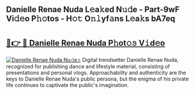 ## Danielle Renae Nuda L𝚎a𝚔ed N𝚞𝚍e - Part-9wF Vi𝚍𝚎o P𝚑𝚘tos - H𝚘𝚝 O𝚗𝚕yf𝚊ns L𝚎a𝚔s bA7eq

# <h2><a href="http://kfc0y7.oniu.top/?m=Danielle+Renae+Nuda">🔗👉 🔴 Danielle Renae Nuda P𝚑ot𝚘𝚜 V𝚒d𝚎o</a></h2>

[![Danielle Renae Nuda Nu𝚍e𝚜](https://i.imgur.com/0qMVB7G.gif)](http://kfc0y7.oniu.top/?m=Danielle+Renae+Nuda)
Digital trendsetter Danielle Renae Nuda, recognized for publishing dance and lifestyle material, consisting of presentations and personal vlogs. Approachability and authenticity are the keys to Danielle Renae Nuda's public persona, but the enigma of his private life continues to captivate the public's imagination.  
